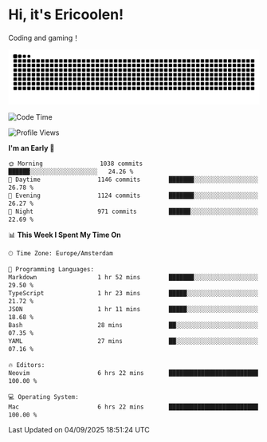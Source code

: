 # Hi, it's Ericoolen!
Coding and gaming！

<picture>
  <source media="(prefers-color-scheme: dark)" srcset="https://raw.githubusercontent.com/Eric-Song-Nop/Eric-Song-Nop/output/github-contribution-grid-snake-dark.svg">
  <source media="(prefers-color-scheme: light)" srcset="https://raw.githubusercontent.com/Eric-Song-Nop/Eric-Song-Nop/output/github-contribution-grid-snake.svg">
  <img alt="github contribution grid snake animation" src="https://raw.githubusercontent.com/Eric-Song-Nop/Eric-Song-Nop/output/github-contribution-grid-snake.svg">
</picture>

<!--START_SECTION:waka-->
![Code Time](http://img.shields.io/badge/Code%20Time-1%2C886%20hrs%2057%20mins-blue)

![Profile Views](http://img.shields.io/badge/Profile%20Views-0-blue)

**I'm an Early 🐤** 

```text
🌞 Morning                1038 commits        ██████░░░░░░░░░░░░░░░░░░░   24.26 % 
🌆 Daytime                1146 commits        ███████░░░░░░░░░░░░░░░░░░   26.78 % 
🌃 Evening                1124 commits        ███████░░░░░░░░░░░░░░░░░░   26.27 % 
🌙 Night                  971 commits         ██████░░░░░░░░░░░░░░░░░░░   22.69 % 
```


📊 **This Week I Spent My Time On** 

```text
🕑︎ Time Zone: Europe/Amsterdam

💬 Programming Languages: 
Markdown                 1 hr 52 mins        ███████░░░░░░░░░░░░░░░░░░   29.50 % 
TypeScript               1 hr 23 mins        █████░░░░░░░░░░░░░░░░░░░░   21.72 % 
JSON                     1 hr 11 mins        █████░░░░░░░░░░░░░░░░░░░░   18.68 % 
Bash                     28 mins             ██░░░░░░░░░░░░░░░░░░░░░░░   07.35 % 
YAML                     27 mins             ██░░░░░░░░░░░░░░░░░░░░░░░   07.16 % 

🔥 Editors: 
Neovim                   6 hrs 22 mins       █████████████████████████   100.00 % 

💻 Operating System: 
Mac                      6 hrs 22 mins       █████████████████████████   100.00 % 
```


 Last Updated on 04/09/2025 18:51:24 UTC
<!--END_SECTION:waka-->
